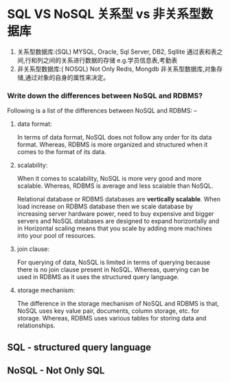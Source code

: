 # SQL VS NoSQL 关系型 vs 非关系型数据库

1. 关系型数据库:(SQL)
   MYSQL, Oracle, Sql Server, DB2, Sqllite
   通过表和表之间,行和列之间的关系进行数据的存储 e.g.学员信息表,考勤表
2. 非关系型数据库:( NOSQL) Not Only
   Redis, Mongdb
   非关系型数据库,对象存储,通过对象的自身的属性来决定。

### Write down the differences between NoSQL and RDBMS?

Following is a list of the differences between NoSQL and RDBMS: –

1. data format:

   In terms of data format, NoSQL does not follow any order for its data format. Whereas, RDBMS is more organized and structured when it comes to the format of its data.

2. scalability:

   When it comes to scalability, NoSQL is more very good and more scalable. Whereas, RDBMS is average and less scalable than NoSQL.

   Relational database or RDBMS databases are **vertically scalable**. When load increase on RDBMS database then we scale database by increasing server hardware power, need to buy expensive and bigger servers and NoSQL databases are designed to expand horizontally and in Horizontal scaling means that you scale by adding more machines into your pool of resources.

3. join clause:

   For querying of data, NoSQL is limited in terms of querying because there is no join clause present in NoSQL. Whereas, querying can be used in RDBMS as it uses the structured query language.

4. storage mechanism:

   The difference in the storage mechanism of NoSQL and RDBMS is that, NoSQL uses key value pair, documents, column storage, etc. for storage. Whereas, RDBMS uses various tables for storing data and relationships.

## SQL - structured query language

## NoSQL - Not Only SQL
